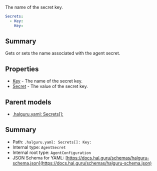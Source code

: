 <!--
title: Key
description: The name of the secret key.
version: 1.40.7-beta.14
generated: true
date: 2025-04-29
node: This file is generated by the command-line program: `halguru manual -c -m`
-->


The name of the secret key.

```yaml
Secrets:
  - Key:
    Key:
```

## Summary

Gets or sets the name associated with the agent secret.

## Properties

* [Key]((halguru)-secrets-list-key.md) - The name of the secret key.
* [Secret]((halguru)-secrets-list-secret.md) - The value of the secret key.

## Parent models

* [.halguru.yaml: Secrets[]:]((halguru)-secrets-list.md)
## Summary

* Path: `.halguru.yaml: Secrets[]: Key:`
* Internal type: `AgentSecret`
* Internal root type: `AgentConfiguration`
* JSON Schema for YAML: [https://docs.hal.guru/schemas/halguru-schema.json](https://docs.hal.guru/schemas/halguru-schema.json)
